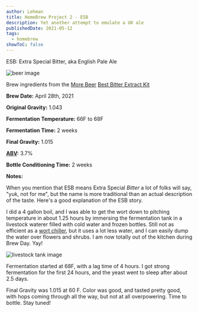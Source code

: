 ```yaml
---
author: Lehman
title: HomeBrew Project 2 - ESB
description: Yet another attempt to emulate a UK ale
publishedDate: 2021-05-12
tags:
  - homebrew
showToC: false
---
```


ESB: Extra Special Bitter, aka English Pale Ale

![beer image](@/assets/images/posts/back-40-esb.jpeg)

Brew ingredients from the [More Beer](https://www.morebeer.com/) [Best Bitter Extract Kit](https://www.morebeer.com/products/bitter-ale-extract-beer-brewing-kit-5-gallons.html)

**Brew Date:** April 28th, 2021

**Original Gravity:** 1.043

**Fermentation Temperature:** 66F to 68F

**Fermentation Time:** 2 weeks

**Final Gravity:** 1.015

**[ABV](https://www.brewersfriend.com/abv-calculator/):** 3.7%

**Bottle Conditioning Time:** 2 weeks

**Notes:**

When you mention that ESB means Extra Special _Bitter_ a lot of folks will say, "yuk, not for me", but the name is more traditional than an actual description of the taste. Here's a good explanation of the ESB story.

I did a 4 gallon boil, and I was able to get the wort down to pitching temperature in about 1.25 hours by immersing the fermentation tank in a livestock waterer filled with cold water and frozen bottles. Still not as efficient as a [wort chiller](https://www.morebeer.com/products/immersion-wort-chiller-superchiller-50-ft-12-recirculation-arm.html), but it uses a lot less water, and I can easily dump the water over flowers and shrubs. I am now totally out of the kitchen during Brew Day. Yay!

![livestock tank image](@/assets/images/posts/livestock-waterer-1.jpeg)

Fermentation started at 68F, with a lag time of 4 hours. I got strong fermentation for the first 24 hours, and the yeast went to sleep after about 2.5 days.

Final Gravity was 1.015 at 60 F. Color was good, and tasted pretty good, with hops coming through all the way, but not at all overpowering. Time to bottle. Stay tuned!
